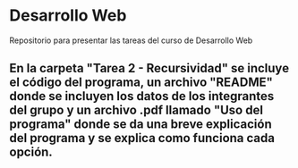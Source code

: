 # Desarrollo Web
Repositorio para presentar las tareas del curso de Desarrollo Web

## En la carpeta "Tarea 2 - Recursividad" se incluye el código del programa, un archivo "README" donde se incluyen los datos de los integrantes del grupo y un archivo .pdf llamado "Uso del programa" donde se da una breve explicación del programa y se explica como funciona cada opción.
